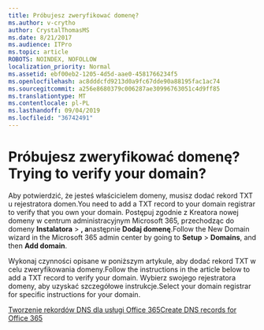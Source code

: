 ```yaml
---
title: Próbujesz zweryfikować domenę?
ms.author: v-crytho
author: CrystalThomasMS
ms.date: 8/21/2017
ms.audience: ITPro
ms.topic: article
ROBOTS: NOINDEX, NOFOLLOW
localization_priority: Normal
ms.assetid: ebf00eb2-1205-4d5d-aae0-4581766234f5
ms.openlocfilehash: ac8dddcfd9213d0a9fc67dde90a88195fac1ac74
ms.sourcegitcommit: a256e8680379c006287ae30996763051c4d9ff85
ms.translationtype: MT
ms.contentlocale: pl-PL
ms.lasthandoff: 09/04/2019
ms.locfileid: "36742491"
---
```

# <a name="trying-to-verify-your-domain"></a><span data-ttu-id="a4578-102">Próbujesz zweryfikować domenę?</span><span class="sxs-lookup"><span data-stu-id="a4578-102">Trying to verify your domain?</span></span>

<span data-ttu-id="a4578-103">Aby potwierdzić, że jesteś właścicielem domeny, musisz dodać rekord TXT u rejestratora domen.</span><span class="sxs-lookup"><span data-stu-id="a4578-103">You need to add a TXT record to your domain registrar to verify that you own your domain.</span></span> <span data-ttu-id="a4578-104">Postępuj zgodnie z Kreatora nowej domeny w centrum administracyjnym Microsoft 365, przechodząc do domeny **Instalatora** \> **, a**następnie **Dodaj domenę**.</span><span class="sxs-lookup"><span data-stu-id="a4578-104">Follow the New Domain wizard in the Microsoft 365 admin center by going to **Setup** \> **Domains**, and then **Add domain**.</span></span> 
  
<span data-ttu-id="a4578-105">Wykonaj czynności opisane w poniższym artykule, aby dodać rekord TXT w celu zweryfikowania domeny.</span><span class="sxs-lookup"><span data-stu-id="a4578-105">Follow the instructions in the article below to add a TXT record to verify your domain.</span></span> <span data-ttu-id="a4578-106">Wybierz swojego rejestratora domeny, aby uzyskać szczegółowe instrukcje.</span><span class="sxs-lookup"><span data-stu-id="a4578-106">Select your domain registrar for specific instructions for your domain.</span></span>
  
[<span data-ttu-id="a4578-107">Tworzenie rekordów DNS dla usługi Office 365</span><span class="sxs-lookup"><span data-stu-id="a4578-107">Create DNS records for Office 365</span></span>](https://docs.microsoft.com/office365/admin/get-help-with-domains/create-dns-records-at-any-dns-hosting-provider)
  

